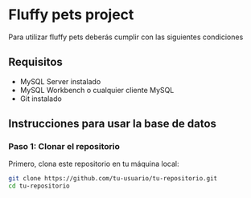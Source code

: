 # Fluffy pets project

Para utilizar fluffy pets deberás cumplir con las siguientes condiciones

## Requisitos

- MySQL Server instalado
- MySQL Workbench o cualquier cliente MySQL
- Git instalado

## Instrucciones para usar la base de datos

### Paso 1: Clonar el repositorio

Primero, clona este repositorio en tu máquina local:

```sh
git clone https://github.com/tu-usuario/tu-repositorio.git
cd tu-repositorio
